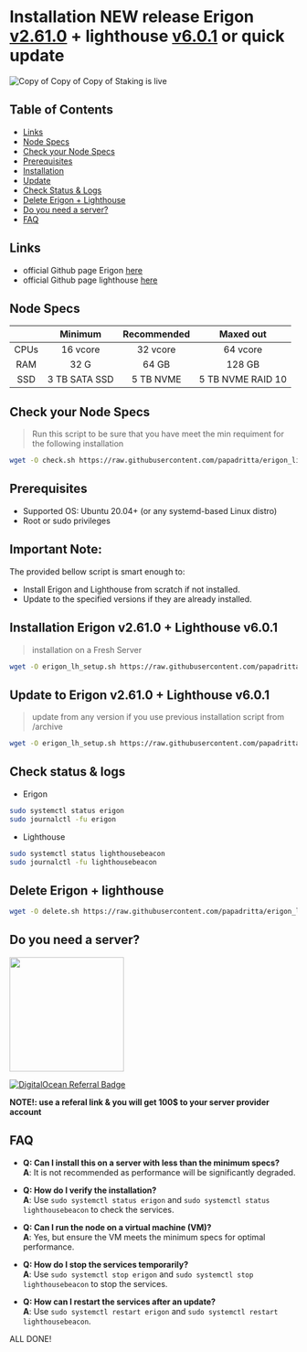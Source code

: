# Installation  NEW release Erigon [v2.61.0](https://github.com/ledgerwatch/erigon/releases/tag/v2.61.0) + lighthouse [v6.0.1](https://github.com/sigp/lighthouse/tree/v6.0.1) or quick update
![Copy of Copy of Copy of Staking is live](https://github.com/user-attachments/assets/d87dc4fa-1143-4df0-a622-e96d9490d2d7)

## Table of Contents
- [Links](#links)
- [Node Specs](#node-specs)
- [Check your Node Specs](#check-your-node-specs)
- [Prerequisites](#prerequisites)
- [Installation](#installation-erigon-v2610--lighthouse-v601)
- [Update](#update-to-erigon-v2610--lighthouse-v601)
- [Check Status & Logs](#check-status--logs)
- [Delete Erigon + Lighthouse](#delete-erigon--lighthouse)
- [Do you need a server?](#do-you-need-a-server)
- [FAQ](#faq)

## Links
- official Github page Erigon [here](https://github.com/ledgerwatch/erigon)
- official Github page lighthouse [here](https://github.com/sigp/lighthouse)

## Node Specs

|      | Minimum       | Recommended    | Maxed out         |
| :---:|     :---:     |      :---:     |      :---:        |
| CPUs | 16 vcore      | 32 vcore       | 64 vcore          |
| RAM  | 32 G          | 64 GB          | 128 GB            |
| SSD  | 3 TB SATA SSD |5 TB NVME       | 5 TB NVME RAID 10	|

## Check your Node Specs
>Run this script to be sure that you have meet the min requiment for the following installation
```bash
wget -O check.sh https://raw.githubusercontent.com/papadritta/erigon_lighthouse/main/box/check.sh && chmod +x check.sh && ./check.sh
```

## Prerequisites
- Supported OS: Ubuntu 20.04+ (or any systemd-based Linux distro)
- Root or sudo privileges

## Important Note:
The provided bellow script is smart enough to:
- Install Erigon and Lighthouse from scratch if not installed.
- Update to the specified versions if they are already installed.

## Installation Erigon v2.61.0 + Lighthouse v6.0.1 
>installation on a Fresh Server  
```bash
wget -O erigon_lh_setup.sh https://raw.githubusercontent.com/papadritta/erigon_lighthouse/main/box/erigon_lh_setup.sh && chmod +x erigon_lh_setup.sh && ./erigon_lh_setup.sh
```

## Update to Erigon v2.61.0 + Lighthouse v6.0.1 
>update from any version if you use previous installation script from /archive
```bash
wget -O erigon_lh_setup.sh https://raw.githubusercontent.com/papadritta/erigon_lighthouse/main/box/erigon_lh_setup.sh && chmod +x erigon_lh_setup.sh && ./erigon_lh_setup.sh
```
## Check status & logs
- Erigon
```bash
sudo systemctl status erigon
sudo journalctl -fu erigon
```
- Lighthouse
```bash
sudo systemctl status lighthousebeacon
sudo journalctl -fu lighthousebeacon
```
## Delete Erigon + lighthouse
```bash
wget -O delete.sh https://raw.githubusercontent.com/papadritta/erigon_lighthouse/main/box/delete.sh && chmod +x delete.sh && ./delete.sh
```
## Do you need a server?

<a href="https://www.vultr.com/?ref=8997131"><img width="200" src="https://user-images.githubusercontent.com/90826754/200262610-b6251a9b-36a9-44f7-be30-fa691e7238de.png" /></a>

<a href="https://www.digitalocean.com/?refcode=87b8b298c106&utm_campaign=Referral_Invite&utm_medium=Referral_Program&utm_source=badge"><img src="https://web-platforms.sfo2.cdn.digitaloceanspaces.com/WWW/Badge%201.svg" alt="DigitalOcean Referral Badge" /></a>

**NOTE!: use a referal link & you will get 100$ to your server provider account**

## FAQ
- **Q: Can I install this on a server with less than the minimum specs?**  
  **A**: It is not recommended as performance will be significantly degraded.

- **Q: How do I verify the installation?**  
  **A**: Use `sudo systemctl status erigon` and `sudo systemctl status lighthousebeacon` to check the services.

- **Q: Can I run the node on a virtual machine (VM)?**  
  **A**: Yes, but ensure the VM meets the minimum specs for optimal performance.

- **Q: How do I stop the services temporarily?**  
  **A**: Use `sudo systemctl stop erigon` and `sudo systemctl stop lighthousebeacon` to stop the services.

- **Q: How can I restart the services after an update?**  
  **A**: Use `sudo systemctl restart erigon` and `sudo systemctl restart lighthousebeacon`.

ALL DONE!

